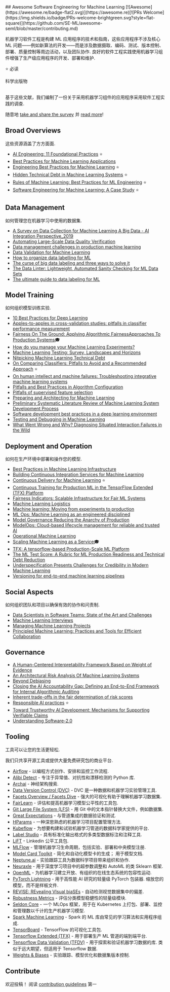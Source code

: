 <div class="github-widget" data-repo="SE-ML/awesome-seml"></div>
<script async src="https://pagead2.googlesyndication.com/pagead/js/adsbygoogle.js"></script><ins class="adsbygoogle" style="display:block" data-ad-client="ca-pub-6890694312814945" data-ad-slot="5473692530" data-ad-format="auto"  data-full-width-responsive="true"></ins><script>(adsbygoogle = window.adsbygoogle || []).push({});</script>
## Awesome Software Engineering for Machine Learning [![Awesome](https://awesome.re/badge-flat2.svg)](https://awesome.re)[![PRs Welcome](https://img.shields.io/badge/PRs-welcome-brightgreen.svg?style=flat-square)](https://github.com/SE-ML/awesome-seml/blob/master/contributing.md)

机器学习软件工程是构建 ML 应用程序的技术和指南，这些应用程序不涉及核心 ML 问题——例如新算法的开发——而是涉及数据摄取、编码、测试、版本控制、部署、质量控制等周边活动，以及团队协作.
良好的软件工程实践使用机器学习组件增强了生产级应用程序的开发、部署和维护.

⭐ 必读

 科学出版物


<br>
基于这些文献，我们编制了一份关于采用机器学习组件的应用程序采用软件工程实践的调查.


随意地 [take and share the survey](https://se-ml.github.io/survey) 并 [read more](https://se-ml.github.io/practices)!





## Broad Overviews

这些资源涵盖了方方面面.
- [AI Engineering: 11 Foundational Practices](https://resources.sei.cmu.edu/asset_files/WhitePaper/2019_019_001_634648.pdf) ⭐
- [Best Practices for Machine Learning Applications](https://pdfs.semanticscholar.org/2869/6212a4a204783e9dd3953f06e103c02c6972.pdf)
- [Engineering Best Practices for Machine Learning](https://se-ml.github.io/practices/) ⭐
- [Hidden Technical Debt in Machine Learning Systems](https://papers.nips.cc/paper/5656-hidden-technical-debt-in-machine-learning-systems.pdf) ⭐
- [Rules of Machine Learning: Best Practices for ML Engineering](https://developers.google.com/machine-learning/guides/rules-of-ml) ⭐
- [Software Engineering for Machine Learning: A Case Study](https://www.microsoft.com/en-us/research/publication/software-engineering-for-machine-learning-a-case-study/) ⭐


## Data Management

如何管理您在机器学习中使用的数据集.

- [A Survey on Data Collection for Machine Learning A Big Data - AI Integration Perspective_2019](https://deepai.org/publication/a-survey-on-data-collection-for-machine-learning-a-big-data-ai-integration-perspective) 
- [Automating Large-Scale Data Quality Verification](http://www.vldb.org/pvldb/vol11/p1781-schelter.pdf) 
- [Data management challenges in production machine learning](https://static.googleusercontent.com/media/research.google.com/en//pubs/archive/46178.pdf)
- [Data Validation for Machine Learning](https://mlsys.org/Conferences/2019/doc/2019/167.pdf) 
- [How to organize data labelling for ML](https://www.altexsoft.com/blognp/datascience/how-to-organize-data-labeling-for-machine-learning-approaches-and-tools/)
- [The curse of big data labeling and three ways to solve it](https://aws.amazon.com/blogs/apn/the-curse-of-big-data-labeling-and-three-ways-to-solve-it/)
- [The Data Linter: Lightweight, Automated Sanity Checking for ML Data Sets](http://learningsys.org/nips17/assets/papers/paper_19.pdf) 
- [The ultimate guide to data labeling for ML](https://www.cloudfactory.com/data-labeling-guide)


## Model Training

如何组织模型训练实验.

- [10 Best Practices for Deep Learning](https://nanonets.com/blog/10-best-practices-deep-learning/#track-model-experiments)
- [Apples-to-apples in cross-validation studies: pitfalls in classifier performance measurement](https://dl.acm.org/doi/abs/10.1145/1882471.1882479) 
- [Fairness On The Ground: Applying Algorithmic FairnessApproaches To Production Systems](https://scontent-amt2-1.xx.fbcdn.net/v/t39.8562-6/159714417_1180893265647073_4215201353052552221_n.pdf?_nc_cat=111&ccb=1-3&_nc_sid=ae5e01&_nc_ohc=6WFnNMmyp68AX95bRHk&_nc_ht=scontent-amt2-1.xx&oh=7a548f822e659b7bb2f58a511c30ee19&oe=606F33AD)🎓
- [How do you manage your Machine Learning Experiments?](https://medium.com/@hadyelsahar/how-do-you-manage-your-machine-learning-experiments-ab87508348ac)
- [Machine Learning Testing: Survey, Landscapes and Horizons](https://arxiv.org/pdf/1906.10742.pdf) 
- [Nitpicking Machine Learning Technical Debt](https://matthewmcateer.me/blog/machine-learning-technical-debt/)
- [On Comparing Classifiers: Pitfalls to Avoid and a Recommended Approach](https://link.springer.com/article/10.1023/A:1009752403260) ⭐
- [On human intellect and machine failures: Troubleshooting integrative machine learning systems](https://arxiv.org/pdf/1611.08309.pdf) 
- [Pitfalls and Best Practices in Algorithm Configuration](https://www.jair.org/index.php/jair/article/download/11420/26488/) 
- [Pitfalls of supervised feature selection](https://academic.oup.com/bioinformatics/article/26/3/440/213774) 
- [Preparing and Architecting for Machine Learning](https://www.gartner.com/en/documents/3889770/preparing-and-architecting-for-machine-learning-2018-upd)
- [Preliminary Systematic Literature Review of Machine Learning System Development Process](https://arxiv.org/abs/1910.05528) 
- [Software development best practices in a deep learning environment](https://towardsdatascience.com/software-development-best-practices-in-a-deep-learning-environment-a1769e9859b1)
- [Testing and Debugging in Machine Learning](https://developers.google.com/machine-learning/testing-debugging)
- [What Went Wrong and Why? Diagnosing Situated Interaction Failures in the Wild](https://www.microsoft.com/en-us/research/publication/what-went-wrong-and-why-diagnosing-situated-interaction-failures-in-the-wild/) 


## Deployment and Operation

如何在生产环境中部署和操作您的模型.

- [Best Practices in Machine Learning Infrastructure](https://algorithmia.com/blog/best-practices-in-machine-learning-infrastructure)
- [Building Continuous Integration Services for Machine Learning](http://pages.cs.wisc.edu/~wentaowu/papers/kdd20-ci-for-ml.pdf) 
- [Continuous Delivery for Machine Learning](https://martinfowler.com/articles/cd4ml.html) ⭐
- [Continuous Training for Production ML in the TensorFlow Extended (TFX) Platform](https://www.usenix.org/system/files/opml19papers-baylor.pdf) 
- [Fairness Indicators: Scalable Infrastructure for Fair ML Systems](https://ai.googleblog.com/2019/12/fairness-indicators-scalable.html) 
- [Machine Learning Logistics](https://mapr.com/ebook/machine-learning-logistics/)
- [Machine learning: Moving from experiments to production](https://blog.codecentric.de/en/2019/03/machine-learning-experiments-production/)
- [ML Ops: Machine Learning as an engineered disciplined](https://towardsdatascience.com/ml-ops-machine-learning-as-an-engineering-discipline-b86ca4874a3f)
- [Model Governance Reducing the Anarchy of Production](https://www.usenix.org/conference/atc18/presentation/sridhar) 
- [ModelOps: Cloud-based lifecycle management for reliable and trusted AI](http://hummer.io/docs/2019-ic2e-modelops.pdf)
- [Operational Machine Learning](https://www.kdnuggets.com/2018/04/operational-machine-learning-successful-mlops.html)
- [Scaling Machine Learning as a Service](http://proceedings.mlr.press/v67/li17a/li17a.pdf)🎓
- [TFX: A tensorflow-based Production-Scale ML Platform](https://dl.acm.org/doi/pdf/10.1145/3097983.3098021?download=true) 
- [The ML Test Score: A Rubric for ML Production Readiness and Technical Debt Reduction](https://research.google/pubs/pub46555/) 
- [Underspecification Presents Challenges for Credibility in Modern Machine Learning](https://arxiv.org/abs/2011.03395) 
- [Versioning for end-to-end machine learning pipelines](https://doi.org/10.1145/3076246.3076248) 



## Social Aspects

如何组织团队和项目以确保有效的协作和问责制.

- [Data Scientists in Software Teams: State of the Art and Challenges](http://web.cs.ucla.edu/~miryung/Publications/tse2017-datascientists.pdf) 
- [Machine Learning Interviews](https://github.com/chiphuyen/machine-learning-systems-design/blob/master/build/build1/consolidated.pdf)
- [Managing Machine Learning Projects](https://d1.awsstatic.com/whitepapers/aws-managing-ml-projects.pdf)
- [Principled Machine Learning: Practices and Tools for Efficient Collaboration](https://dev.to/robogeek/principled-machine-learning-4eho)


## Governance
- [A Human-Centered Interpretability Framework Based on Weight of Evidence](https://arxiv.org/pdf/2104.13299.pdf) 
- [An Architectural Risk Analysis Of Machine Learning Systems](https://berryvilleiml.com/docs/ara.pdf) 
- [Beyond Debiasing](https://complexdiscovery.com/wp-content/uploads/2021/09/EDRi-Beyond-Debiasing-Report.pdf)
- [Closing the AI Accountability Gap: Defining an End-to-End Framework for Internal Algorithmic Auditing](https://dl.acm.org/doi/pdf/10.1145/3351095.3372873) 
- [Inherent trade-offs in the fair determination of risk scores](https://arxiv.org/abs/1609.05807) 
- [Responsible AI practices](https://ai.google/responsibilities/responsible-ai-practices/) ⭐
- [Toward Trustworthy AI Development: Mechanisms for Supporting Verifiable Claims](https://arxiv.org/abs/2004.07213)
- [Understanding Software-2.0](https://dl.acm.org/doi/abs/10.1145/3453478) 

## Tooling

工具可以让您的生活更轻松.

我们只共享开源工具或提供大量免费研究包的商业平台.

- [Airflow](https://airflow.apache.org/) - 以编程方式创作、安排和监控工作流程.
- [Alibi Detect](https://github.com/SeldonIO/alibi-detect) - 专注于异常值、对抗性和漂移检测的 Python 库.
- [Archai](https://github.com/microsoft/archai) - 神经架构搜索.
- [Data Version Control (DVC)](https://dvc.org/) - DVC 是一种数据和机器学习实验管理工具.
- [Facets Overview / Facets Dive](https://pair-code.github.io/facets/) - 强大的可视化有助于理解机器学习数据集.
- [FairLearn](https://fairlearn.github.io/) - 评估和提高机器学习模型公平性的工具包.
- [Git Large File System (LFS)](https://git-lfs.github.com/) - 用 Git 中的文本指针替换大文件，例如数据集.
- [Great Expectations](https://github.com/great-expectations/great_expectations) - 与管道集成的数据验证和测试.
- [HParams](https://github.com/PetrochukM/HParams) - 一种深思熟虑的机器学习项目配置管理方法.
- [Kubeflow](https://www.kubeflow.org/) - 为想要构建和试验机器学习管道的数据科学家提供的平台.
- [Label Studio](https://github.com/heartexlabs/label-studio) - 具有标准化输出格式的多类型数据标注和注释工具.
- [LiFT](https://github.com/linkedin/LiFT) - Linkedin 公平工具包.
- [MLFlow](https://mlflow.org/) - 管理机器学习生命周期，包括实验、部署和中央模型注册.
- [Model Card Toolkit](https://github.com/tensorflow/model-card-toolkit)  - 简化和自动化模型卡的生成； 用于模型文档.
- [Neptune.ai](https://neptune.ai/) - 实验跟踪工具为数据科学项目带来组织和协作.
- [Neuraxle](https://github.com/Neuraxio/Neuraxle) - 用于深度学习项目中的超参数调整和 AutoML 的类 Sklearn 框架.
- [OpenML](https://www.openml.org) - 为机器学习建立开放、有组织的在线生态系统的包容性运动.
- [PyTorch Lightning](https://github.com/PyTorchLightning/pytorch-lightning)  - 用于高性能 AI 研究的轻量级 PyTorch 包装器. 缩放您的模型，而不是样板文件.
- [REVISE: REvealing VIsual biaSEs](https://github.com/princetonvisualai/revise-tool) - 自动检测视觉数据集中的偏差.
- [Robustness Metrics](https://github.com/google-research/robustness_metrics) - 评估分类模型稳健性的轻量级模块.
- [Seldon Core](https://github.com/SeldonIO/seldon-core) - 一个 MLOps 框架，用于在 Kubernetes 上打包、部署、监控和管理数以千计的生产机器学习模型.
- [Spark Machine Learning](https://spark.apache.org/mllib/) - Spark 的 ML 库由常见的学习算法和实用程序组成.
- [TensorBoard](https://www.tensorflow.org/tensorboard/) - TensorFlow 的可视化工具包.
- [Tensorflow Extended (TFX)](https://www.tensorflow.org/tfx/) - 用于部署生产 ML 管道的端到端平台.
- [Tensorflow Data Validation (TFDV)](https://github.com/tensorflow/data-validation)  - 用于探索和验证机器学习数据的库. 类似于远大期望，但适用于 Tensorflow 数据.
- [Weights & Biases](https://www.wandb.com/) - 实验跟踪、模型优化和数据集版本控制.


## Contribute

欢迎投稿！ 阅读 [contribution guidelines](https://github.com/SE-ML/awesome-seml/blob/master/contributing.md) 第一
